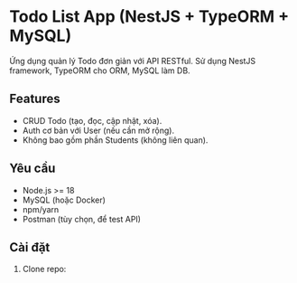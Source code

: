 # Todo List App (NestJS + TypeORM + MySQL)

Ứng dụng quản lý Todo đơn giản với API RESTful. Sử dụng NestJS framework, TypeORM cho ORM, MySQL làm DB.

## Features

- CRUD Todo (tạo, đọc, cập nhật, xóa).
- Auth cơ bản với User (nếu cần mở rộng).
- Không bao gồm phần Students (không liên quan).

## Yêu cầu

- Node.js >= 18
- MySQL (hoặc Docker)
- npm/yarn
- Postman (tùy chọn, để test API)

## Cài đặt

1. Clone repo:
